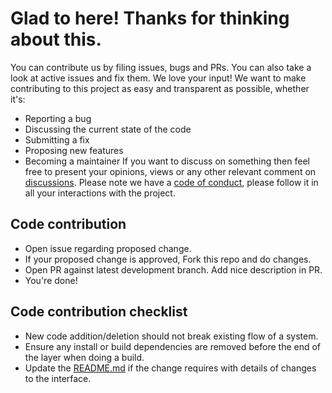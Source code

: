 # Glad to here! Thanks for thinking about this.

You can contribute us by filing issues, bugs and PRs. You can also take a look at active issues and fix them. We love your input! We want to make contributing to this project as easy and transparent as possible, whether it's:

* Reporting a bug
* Discussing the current state of the code
* Submitting a fix
* Proposing new features
* Becoming a maintainer
If you want to discuss on something then feel free to present your opinions, views or any other relevant comment on [discussions](https://github.com/thegautamkumarjaiswal/Tensorflow-Developer-Professional-Course/discussions). Please note we have a [code of conduct](https://github.com/thegautamkumarjaiswal/Tensorflow-Developer-Professional-Course/blob/main/CODE_OF_CONDUCT.md), please follow it in all your interactions with the project.


## Code contribution

* Open issue regarding proposed change.
* If your proposed change is approved, Fork this repo and do changes.
* Open PR against latest development branch. Add nice description in PR.
* You're done!


## Code contribution checklist

* New code addition/deletion should not break existing flow of a system.
* Ensure any install or build dependencies are removed before the end of the layer when doing a build.
* Update the [README.md](https://github.com/thegautamkumarjaiswal/Tensorflow-Developer-Professional-Course/blob/main/README.md) if the change requires with details of changes to the interface.

